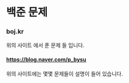 # 백준 문제

### boj.kr

위의 사이트 에서 푼 문제 들 입니다.

#### https://blog.naver.com/p_bysu

위의 사이트에는 몇몇 문제들이 설명이 들어 있습니다.

